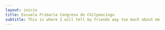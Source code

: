 ```yaml
---
layout: inicio
title: Escuela Primaria Congreso de Chilpancingo
subtitle: This is where I will tell my friends way too much about me
---
```

